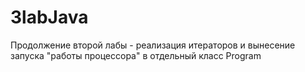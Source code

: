# 3labJava
Продолжение второй лабы - реализация итераторов и вынесение запуска "работы процессора" в отдельный класс Program
